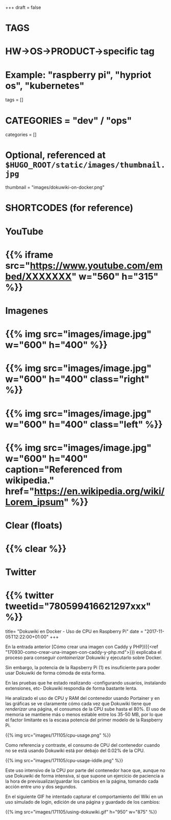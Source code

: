 +++
draft = false

# TAGS
# HW->OS->PRODUCT->specific tag
# Example: "raspberry pi", "hypriot os", "kubernetes"

tags = []

# CATEGORIES = "dev" / "ops"
categories = []

# Optional, referenced at `$HUGO_ROOT/static/images/thumbnail.jpg`
thumbnail = "images/dokuwiki-on-docker.png"

# SHORTCODES (for reference)

# YouTube
# {{% iframe src="https://www.youtube.com/embed/XXXXXXX" w="560" h="315" %}}
# Imagenes
# {{% img src="images/image.jpg" w="600" h="400" %}}
# {{% img src="images/image.jpg" w="600" h="400" class="right" %}}
# {{% img src="images/image.jpg" w="600" h="400" class="left" %}}
# {{% img src="images/image.jpg" w="600" h="400" caption="Referenced from wikipedia." href="https://en.wikipedia.org/wiki/Lorem_ipsum" %}}
# Clear (floats)
# {{% clear %}}
# Twitter
# {{% twitter tweetid="780599416621297xxx" %}}

title=  "Dokuwiki en Docker - Uso de CPU en Raspberry Pi"
date = "2017-11-05T12:22:00+01:00"
+++

En la entrada anterior [Cómo crear una imagen con Caddy y PHP]({{<ref "170930-como-crear-una-imagen-con-caddy-y-php.md">}}) explicaba el proceso para conseguir _containerizar_ Dokuwiki y ejecutarlo sobre Docker.

Sin embargo, la potencia de la Rapsberry Pi (1) es insuficiente para poder usar Dokuwiki de forma cómoda de esta forma.
<!--more-->

En las pruebas que he estado realizando -configurando usuarios, instalando extensiones, etc- Dokuwiki respondía de forma bastante lenta.

He analizado el uso de CPU y RAM del contenedor usando Portainer y en las gráficas se ve claramente cómo cada vez que Dokuwiki tiene que _renderizar_ una página, el consumos de la CPU sube hasta el 80%. El uso de memoria se mantiene más o menos estable entre los 35-50 MB, por lo que el factor limitante es la escasa potencia del primer modelo de la Raspberry Pi.

{{% img src="images/171105/cpu-usage.png" %}}

Como referencia y contraste, el consumo de CPU del contenedor cuando no se está usando Dokuwiki está por debajo del 0.02% de la CPU.

{{% img src="images/171105/cpu-usage-iddle.png" %}}

Este uso intensivo de la CPU por parte del contenedor hace que, aunque no use Dokuwiki de forma intensiva, sí que supone un ejercicio de paciencia a la hora de previsualizar/guardar los cambios en la página, tomando cada acción entre uno y dos segundos.

En el siguiente GIF he intentado capturar el comportamiento del Wiki en un uso simulado de login, edición de una página y guardado de los cambios:

{{% img src="images/171105/using-dokuwiki.gif" h="950" w="875" %}} 